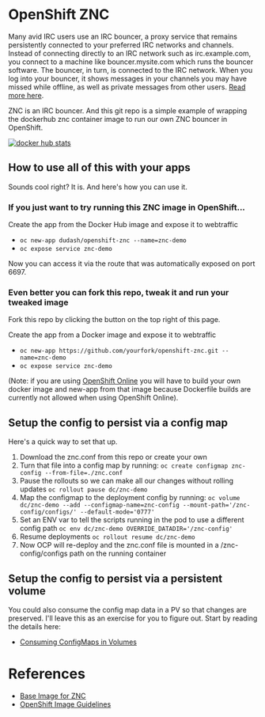 # OpenShift ZNC
Many avid IRC users use an IRC bouncer, a proxy service that remains persistently connected to your preferred IRC networks and channels. Instead of connecting directly to an IRC network such as irc.example.com, you connect to a machine like bouncer.mysite.com which runs the bouncer software. The bouncer, in turn, is connected to the IRC network. When you log into your bouncer, it shows messages in your channels you may have missed while offline, as well as private messages from other users.  [Read more here][4].

ZNC is an IRC bouncer.  And this git repo is a simple example of wrapping the dockerhub znc container image to run our own ZNC bouncer in OpenShift.

[![docker hub stats](http://dockeri.co/image/dudash/openshift-znc)](https://hub.docker.com/r/dudash/openshift-znc/)


## How to use all of this with your apps
Sounds cool right?  It is.  And here's how you can use it.

### If you just want to try running this ZNC image in OpenShift...

Create the app from the Docker Hub image and expose it to webtraffic
* `oc new-app dudash/openshift-znc --name=znc-demo`
* `oc expose service znc-demo`

Now you can access it via the route that was automatically exposed on port 6697.

### Even better you can fork this repo, tweak it and run your tweaked image
Fork this repo by clicking the button on the top right of this page.

Create the app from a Docker image and expose it to webtraffic
* `oc new-app https://github.com/yourfork/openshift-znc.git --name=znc-demo`
* `oc expose service znc-demo`

(Note: if you are using [OpenShift Online][5] you will have to build your own docker image and new-app from that image because Dockerfile builds are currently not allowed when using OpenShift Online).


## Setup the config to persist via a config map
 Here's a quick way to set that up.
1) Download the znc.conf from this repo or create your own
2) Turn that file into a config map by running:
`oc create configmap znc-config --from-file=./znc.conf`
3) Pause the rollouts so we can make all our changes without rolling updates
`oc rollout pause dc/znc-demo`
4) Map the configmap to the deployment config by running:
`oc volume dc/znc-demo --add --configmap-name=znc-config --mount-path='/znc-config/configs/' --default-mode='0777'`
5) Set an ENV var to tell the scripts running in the pod to use a different config path
`oc env dc/znc-demo OVERRIDE_DATADIR='/znc-config'`
6) Resume deployments
`oc rollout resume dc/znc-demo`
7) Now OCP will re-deploy and the znc.conf file is mounted in a /znc-config/configs path on the running container


## Setup the config to persist via a persistent volume
You could also consume the config map data in a PV so that changes are preserved.  I'll leave this as an exercise for you to figure out.  Start by reading the details here:
* [Consuming ConfigMaps in Volumes][3]

# References
* [Base Image for ZNC][1]
* [OpenShift Image Guidelines][2]

[1]: https://hub.docker.com/_/znc/
[2]: https://docs.openshift.com/container-platform/3.7/creating_images/guidelines.html#openshift-specific-guidelines
[3]: https://docs.openshift.com/container-platform/3.7/dev_guide/configmaps.html#configmaps-use-case-consuming-in-volumes
[4]: https://fedoramagazine.org/never-leave-irc-znc/
[5]: https://manage.openshift.com/
